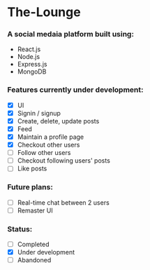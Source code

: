# The-Lounge

### A social medaia platform built using:

- React.js
- Node.js
- Express.js
- MongoDB

### Features currently under development:

- [x] UI
- [x] Signin / signup
- [x] Create, delete, update posts
- [x] Feed
- [x] Maintain a profile page
- [x] Checkout other users
- [ ] Follow other users
- [ ] Checkout following users' posts
- [ ] Like posts

### Future plans:

- [ ] Real-time chat between 2 users
- [ ] Remaster UI

### Status:
- [ ] Completed
- [x] Under development
- [ ] Abandoned
